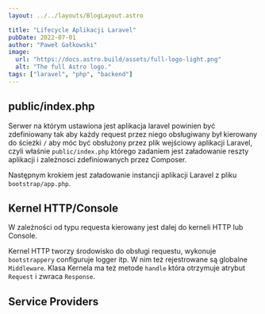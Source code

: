 ```yaml
---
layout: ../../layouts/BlogLayout.astro

title: "Lifecycle Aplikacji Laravel"
pubDate: 2022-07-01
author: "Paweł Gałkowski"
image:
  url: "https://docs.astro.build/assets/full-logo-light.png"
  alt: "The full Astro logo."
tags: ["laravel", "php", "backend"]
---
```


## public/index.php

Serwer na którym ustawiona jest aplikacja laravel powinien być zdefiniowany tak aby każdy request przez niego obsługiwany był kierowany do ścieżki `/` aby móc być obsłużony przez plik wejściowy aplikacji Laravel, czyli właśnie `public/index.php` którego zadaniem jest załadowanie reszty aplikacji i zależnosci zdefiniowanych przez Composer.

Następnym krokiem jest załadowanie instancji aplikacji Laravel z pliku `bootstrap/app.php`.

## Kernel HTTP/Console

W zależności od typu requesta kierowany jest dalej do kerneli HTTP lub Console.

Kernel HTTP tworzy środowisko do obsługi requestu, wykonuje `bootstrappery` configuruje logger itp. W nim też rejestrowane są globalne `Middleware`. Klasa Kernela ma też metode `handle` która otrzymuje atrybut `Request` i zwraca `Response`.

## Service Providers
